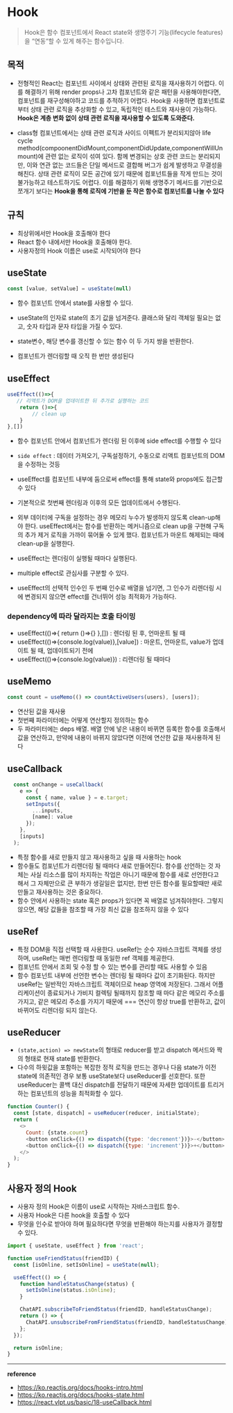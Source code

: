 

# Hook
> Hook은 함수 컴포넌트에서 React state와 생명주기 기능(lifecycle features)을 “연동“할 수 있게 해주는 함수입니다. 

## 목적
- 전형적인 React는 컴포넌트 사이에서 상태와 관련된 로직을 재사용하기 어렵다. 이를 해결하기 위해 render props나 고차 컴포넌트와 같은 패턴을 사용해야한다면, 컴포넌트를 재구성해야하고 코드를 추적하기 어렵다.  Hook을 사용하면 컴포넌트로부터 상태 관련 로직을 추상화할 수 있고, 독립적인 테스트와 재사용이 가능하다. __Hook은 계층 변화 없이 상태 관련 로직을 재사용할 수 있도록 도와준다.__

- class형 컴포넌트에서는 상태 관련 로직과 사이드 이펙트가 분리되지않아 life cycle method(compoonentDidMount,componentDidUpdate,componentWillUnmount)에 관련 없는 로직이 섞여 있다. 함께 변경되는 상호 관련 코드는 분리되지만, 이와 연관 없는 코드들은 단일 메서드로 결합해 버그가 쉽게 발생하고 무결성을 해친다. 상태 관련 로직이 모든 공간에 있기 때문에 컴포넌트들을 작게 만드는 것이 불가능하고 테스트하기도 어렵다. 이를 해결하기 위해 생명주기 메서드를 기반으로 쪼개기 보다는 __Hook을 통해 로직에 기반을 둔 작은 함수로 컴포넌트를 나눌 수 있다__

## 규칙
- 최상위에서만 Hook을 호출해야 한다
- React 함수 내에서만 Hook을 호출해야 한다.
- 사용자정의 Hook 이름은 use로 시작되어야 한다

## useState
``` javascript
const [value, setValue] = useState(null)
```
- 함수 컴포넌트 안에서 state를 사용할 수 있다.

- useState의 인자로 state의 초기 값을 넘겨준다. 클래스와 달리 객체일 필요는 없고, 숫자 타입과 문자 타입을 가질 수 있다. 
- state변수, 해당 변수를 갱신할 수 있는 함수 이 두 가지 쌍을 반환한다. 
- 컴포넌트가 렌더링할 때 오직 한 번만 생성된다

## useEffect
``` javascript
useEffect(()=>{
   // 리액트가 DOM을 업데이트한 뒤 추가로 실행하는 코드   
	return ()=>{
    	// clean up
    }
},[])
```

- 함수 컴포넌트 안에서 컴포넌트가 렌더링 된 이후에 side effect를 수행할 수 있다
- `side effect` : 데이터 가져오기, 구독설정하기, 수동으로 리액트 컴포넌트의 DOM을 수정하는 것등
- useEffect를 컴포넌트 내부에 둠으로써 effect를 통해 state와 props에도 접근할 수 있다
- 기본적으로 첫번째 렌더링과 이후의 모든 업데이트에서 수행된다.

- 외부 데이터에 구독을 설정하는 경우 메모리 누수가 발생하지 않도록 clean-up해야 한다. useEffect에서는 함수를 반환하는 메커니즘으로 clean up을 구현해 구독의 추가 제거 로직을 가까이 묶어둘 수 있게 했다. 컴포넌트가 마운트 해제되는 때에 clean-up을 실행한다.
- useEffect는 렌더링이 실행될 때마다 실행된다. 
- multiple effect로 관심사를 구분할 수 있다.
- useEffect의 선택적 인수인 두 번째 인수로 배열을 넘기면, 그 인수가 리렌더링 시에 변경되지 않으면 effect를 건너뛰어 성능 최적화가 가능하다.

### dependency에 따라 달라지는 호출 타이밍
- useEffect(()=>{  return ()=>{} },[]) : 렌더링 된 후, 언마운트 될 때
- useEffect(()=>{console.log(value)},[value]) : 마운트, 언마운트, value가 업데이트 될 때, 업데이트되기 전에
- useEffect(()=>{console.log(value)}) : 리렌더링 될 때마다

## useMemo
``` javascript
const count = useMemo(() => countActiveUsers(users), [users]);
```
- 연산된 값을 재사용
- 첫번째 파라미터에는 어떻게 연산할지 정의하는 함수
- 두 파라미터에는 deps 배열. 배열 안에 넣은 내용이 바뀌면 등록한 함수를 호출해서 값을 연산하고, 만약에 내용이 바뀌지 않았다면 이전에 연산한 값을 재사용하게 된다

## useCallback
``` javascript
  const onChange = useCallback(
    e => {
      const { name, value } = e.target;
      setInputs({
        ...inputs,
        [name]: value
      });
    },
    [inputs]
  );
```
- 특정 함수를 새로 만들지 않고 재사용하고 싶을 때 사용하는 hook
- 함수들도 컴포넌트가 리렌더링 될 때마다 새로 만들어진다. 함수를 선언하는 것 자체는 사실 리소스를 많이 차지하는 작업은 아니기 때문에 함수를 새로 선언한다고 해서 그 자체만으로 큰 부하가 생길일은 없지만, 한번 만든 함수를 필요할때만 새로 만들고 재사용하는 것은 중요하다. 
- 함수 안에서 사용하는 state 혹은 props가 있다면 꼭 배열로 넘겨줘야한다. 그렇지 않으면, 해당 값들을 참조할 때 가장 최신 값을 참조하지 않을 수 있다

## useRef
- 특정 DOM을 직접 선택할 때 사용한다. useRef는 순수 자바스크립트 객체를 생성하며, useRef는 매번 렌더링할 때 동일한 ref 객체를 제공한다.
- 컴포넌트 안에서 조회 및 수정 할 수 있는 변수를 관리할 때도 사용할 수 있음
- 함수 컴포넌트 내부에 선언한 변수는 렌더링 될 때마다 값이 초기화된다. 하지만 useRef는 일반적인 자바스크립트 객체이므로 heap 영역에 저장된다. 그래서 어플리케이션이 종료되거나 가비지 컬렉팅 될때까지 참조할 때 마다 같은 메모리 주소를 가지고, 같은 메모리 주소를 가지기 때문에 === 연산이 항상 true를 반환하고, 값이 바뀌어도 리렌더링 되지 않는다.

## useReducer
- `(state,action) => newState`의 형태로 reducer를 받고 dispatch 메서드와 짝의 형태로 현재 state를 반환한다.
- 다수의 하윗값을 포함하는 복잡한 정적 로직을 만드는 경우나 다음 state가 이전 state에 의존적인 경우 보통 useState보다 useReducer를 선호한다. 또한 useReducer는 콜백 대신 dispatch를 전달하기 때문에 자세한 업데이트를 트리거 하는 컴포넌트의 성능을 최적화할 수 있다.
``` javascript
function Counter() {
  const [state, dispatch] = useReducer(reducer, initialState);
  return (
    <>
      Count: {state.count}
      <button onClick={() => dispatch({type: 'decrement'})}>-</button>
      <button onClick={() => dispatch({type: 'increment'})}>+</button>
    </>
  );
}
```




## 사용자 정의 Hook
- 사용자 정의 Hook은 이름이 use로 시작하는 자바스크립트 함수.
- 사용자 Hook은 다른 hook을 호출할 수 있다
- 무엇을 인수로 받아야 하며 필요하다면 무엇을 반환해야 하는지를 사용자가 결정할 수 있다.
``` javascript
import { useState, useEffect } from 'react';

function useFriendStatus(friendID) {
  const [isOnline, setIsOnline] = useState(null);

  useEffect(() => {
    function handleStatusChange(status) {
      setIsOnline(status.isOnline);
    }

    ChatAPI.subscribeToFriendStatus(friendID, handleStatusChange);
    return () => {
      ChatAPI.unsubscribeFromFriendStatus(friendID, handleStatusChange);
    };
  });

  return isOnline;
}
```


---
__reference__
- https://ko.reactjs.org/docs/hooks-intro.html
- https://ko.reactjs.org/docs/hooks-state.html
- https://react.vlpt.us/basic/18-useCallback.html